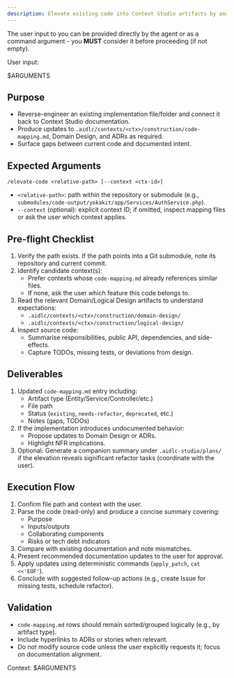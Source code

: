 ```yaml
---
description: Elevate existing code into Context Studio artifacts by analysing the given path and updating the relevant code mapping and design documentation.
---
```


The user input to you can be provided directly by the agent or as a command argument - you **MUST** consider it before proceeding (if not empty).

User input:

$ARGUMENTS

## Purpose
- Reverse-engineer an existing implementation file/folder and connect it back to Context Studio documentation.
- Produce updates to `.aidlc/contexts/<ctx>/construction/code-mapping.md`, Domain Design, and ADRs as required.
- Surface gaps between current code and documented intent.

## Expected Arguments
`/elevate-code <relative-path> [--context <ctx-id>]`

- `<relative-path>`: path within the repository or submodule (e.g., `submodules/code-output/yokakit/app/Services/AuthService.php`).
- `--context` (optional): explicit context ID; if omitted, inspect mapping files or ask the user which context applies.

## Pre-flight Checklist
1. Verify the path exists. If the path points into a Git submodule, note its repository and current commit.
2. Identify candidate context(s):
   - Prefer contexts whose `code-mapping.md` already references similar files.
   - If none, ask the user which feature this code belongs to.
3. Read the relevant Domain/Logical Design artifacts to understand expectations:
   - `.aidlc/contexts/<ctx>/construction/domain-design/`
   - `.aidlc/contexts/<ctx>/construction/logical-design/`
4. Inspect source code:
   - Summarise responsibilities, public API, dependencies, and side-effects.
   - Capture TODOs, missing tests, or deviations from design.

## Deliverables
1. Updated `code-mapping.md` entry including:
   - Artifact type (Entity/Service/Controller/etc.)
   - File path
   - Status (`existing`, `needs-refactor`, `deprecated`, etc.)
   - Notes (gaps, TODOs)
2. If the implementation introduces undocumented behavior:
   - Propose updates to Domain Design or ADRs.
   - Highlight NFR implications.
3. Optional: Generate a companion summary under `.aidlc-studio/plans/` if the elevation reveals significant refactor tasks (coordinate with the user).

## Execution Flow
1. Confirm file path and context with the user.
2. Parse the code (read-only) and produce a concise summary covering:
   - Purpose
   - Inputs/outputs
   - Collaborating components
   - Risks or tech debt indicators
3. Compare with existing documentation and note mismatches.
4. Present recommended documentation updates to the user for approval.
5. Apply updates using deterministic commands (`apply_patch`, `cat <<'EOF'`).
6. Conclude with suggested follow-up actions (e.g., create Issue for missing tests, schedule refactor).

## Validation
- `code-mapping.md` rows should remain sorted/grouped logically (e.g., by artifact type).
- Include hyperlinks to ADRs or stories when relevant.
- Do not modify source code unless the user explicitly requests it; focus on documentation alignment.

Context: $ARGUMENTS
